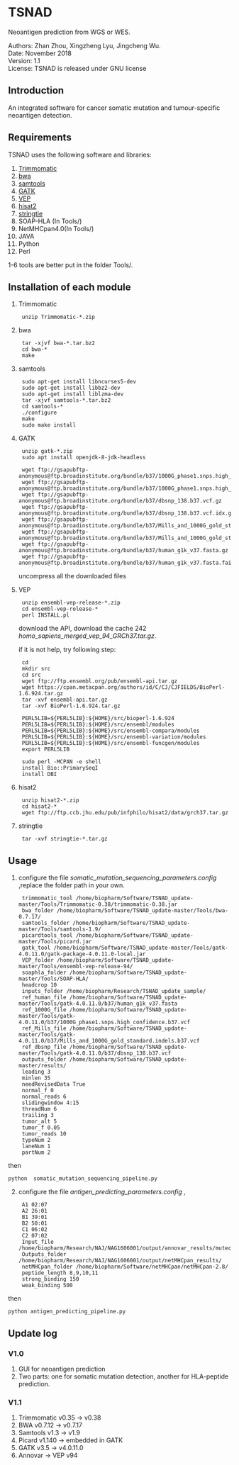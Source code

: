 # TSNAD
 
 Neoantigen prediction from WGS or WES.    
   
 Authors: Zhan Zhou, Xingzheng Lyu, Jingcheng Wu.  
 Date: November 2018  
 Version: 1.1  
 License: TSNAD is released under GNU license  

## Introduction  

An integrated software for cancer somatic mutation and tumour-specific neoantigen detection.  

## Requirements
TSNAD uses the following software and libraries:  
  	
1. [Trimmomatic](http://www.usadellab.org/cms/uploads/supplementary/Trimmomatic/Trimmomatic-0.38.zip)  
2. [bwa](https://sourceforge.net/projects/bio-bwa/files/bwa-0.7.17.tar.bz2/download)  
3. [samtools](https://sourceforge.net/projects/samtools/files/latest/download)     
4. [GATK](https://github.com/broadinstitute/gatk/releases/download/4.0.11.0/gatk-4.0.11.0.zip)   
5. [VEP](https://github.com/Ensembl/ensembl-vep/archive/release/94.zip)   
6. [hisat2](http://ccb.jhu.edu/software/hisat2/dl/hisat2-2.1.0-Linux_x86_64.zip)   
7. [stringtie](http://ccb.jhu.edu/software/stringtie/dl/stringtie-1.3.5.Linux_x86_64.tar.gz)
8. SOAP-HLA (In Tools/)
9. NetMHCpan4.0(In Tools/)
10. JAVA     
11. Python    
12. Perl   
  
1-6 tools are better put in the folder Tools/.   

## Installation of each module
1. Trimmomatic   

		unzip Trimmomatic-*.zip

2. bwa

		tar -xjvf bwa-*.tar.bz2
		cd bwa-*
		make

3. samtools
	
		sudo apt-get install libncurses5-dev
		sudo apt-get install libbz2-dev
		sudo apt-get install liblzma-dev
		tar -xjvf samtools-*.tar.bz2
		cd samtools-*
		./configure
		make
		sudo make install

4. GATK

		unzip gatk-*.zip
		sudo apt install openjdk-8-jdk-headless
	
		wget ftp://gsapubftp-anonymous@ftp.broadinstitute.org/bundle/b37/1000G_phase1.snps.high_confidence.b37.vcf.gz
		wget ftp://gsapubftp-anonymous@ftp.broadinstitute.org/bundle/b37/1000G_phase1.snps.high_confidence.b37.vcf.idx.gz
		wget ftp://gsapubftp-anonymous@ftp.broadinstitute.org/bundle/b37/dbsnp_138.b37.vcf.gz
		wget ftp://gsapubftp-anonymous@ftp.broadinstitute.org/bundle/b37/dbsnp_138.b37.vcf.idx.gz
		wget ftp://gsapubftp-anonymous@ftp.broadinstitute.org/bundle/b37/Mills_and_1000G_gold_standard.indels.b37.vcf.gz
		wget ftp://gsapubftp-anonymous@ftp.broadinstitute.org/bundle/b37/Mills_and_1000G_gold_standard.indels.b37.vcf.idx.gz
		wget ftp://gsapubftp-anonymous@ftp.broadinstitute.org/bundle/b37/human_g1k_v37.fasta.gz  
		wget ftp://gsapubftp-anonymous@ftp.broadinstitute.org/bundle/b37/human_g1k_v37.fasta.fai.gz  
	
	uncompress all the downloaded files
	
5. VEP

		unzip ensembl-vep-release-*.zip
		cd ensembl-vep-release-*
		perl INSTALL.pl
	
	download the API, download the cache 242 *homo_sapiens_merged_vep_94_GRCh37.tar.gz*.
	
	if it is not help, try following step:
		
		cd 
		mkdir src
		cd src
		wget ftp://ftp.ensembl.org/pub/ensembl-api.tar.gz
		wget https://cpan.metacpan.org/authors/id/C/CJ/CJFIELDS/BioPerl-1.6.924.tar.gz
		tar -xvf ensembl-api.tar.gz
		tar -xvf BioPerl-1.6.924.tar.gz
		
		PERL5LIB=${PERL5LIB}:${HOME}/src/bioperl-1.6.924
		PERL5LIB=${PERL5LIB}:${HOME}/src/ensembl/modules
		PERL5LIB=${PERL5LIB}:${HOME}/src/ensembl-compara/modules
		PERL5LIB=${PERL5LIB}:${HOME}/src/ensembl-variation/modules
		PERL5LIB=${PERL5LIB}:${HOME}/src/ensembl-funcgen/modules
		export PERL5LIB
		
		sudo perl -MCPAN -e shell
		install Bio::PrimarySeqI
		install DBI
		
6. hisat2

		unzip hisat2-*.zip
		cd hisat2-*
		wget ftp://ftp.ccb.jhu.edu/pub/infphilo/hisat2/data/grch37.tar.gz 

7. stringtie

		tar -xvf stringtie-*.tar.gz


## Usage 
1. configure the file *somatic_mutation_sequencing_parameters.config* ,replace the folder path in your own.
	
		trimmomatic_tool /home/biopharm/Software/TSNAD_update-master/Tools/Trimmomatic-0.38/trimmomatic-0.38.jar
		bwa_folder /home/biopharm/Software/TSNAD_update-master/Tools/bwa-0.7.17/
		samtools_folder /home/biopharm/Software/TSNAD_update-master/Tools/samtools-1.9/
		picardtools_tool /home/biopharm/Software/TSNAD_update-master/Tools/picard.jar
		gatk_tool /home/biopharm/Software/TSNAD_update-master/Tools/gatk-4.0.11.0/gatk-package-4.0.11.0-local.jar
		VEP_folder /home/biopharm/Software/TSNAD_update-master/Tools/ensembl-vep-release-94/
		soaphla_folder /home/biopharm/Software/TSNAD_update-master/Tools/SOAP-HLA/
		headcrop 10
		inputs_folder /home/biopharm/Research/TSNAD_update_sample/
		ref_human_file /home/biopharm/Software/TSNAD_update-master/Tools/gatk-4.0.11.0/b37/human_g1k_v37.fasta
		ref_1000G_file /home/biopharm/Software/TSNAD_update-master/Tools/gatk-4.0.11.0/b37/1000G_phase1.snps.high_confidence.b37.vcf
		ref_Mills_file /home/biopharm/Software/TSNAD_update-master/Tools/gatk-4.0.11.0/b37/Mills_and_1000G_gold_standard.indels.b37.vcf
		ref_dbsnp_file /home/biopharm/Software/TSNAD_update-master/Tools/gatk-4.0.11.0/b37/dbsnp_138.b37.vcf
		outputs_folder /home/biopharm/Software/TSNAD_update-master/results/
		leading 3
		minlen 35
		needRevisedData True
		normal_f 0
		normal_reads 6
		slidingwindow 4:15
		threadNum 6
		trailing 3
		tumor_alt 5
		tumor_f 0.05
		tumor_reads 10
		typeNum 2
		laneNum 1
		partNum 2

then 

	python  somatic_mutation_sequencing_pipeline.py

2. configure the file *antigen_predicting_parameters.config* ,

		A1 02:07
		A2 26:01
		B1 39:01
		B2 50:01
		C1 06:02
		C2 07:02
		Input_file /home/biopharm/Research/NAJ/NAG1606001/output/annovar_results/mutect_call_missenseMutation.txt
		Outputs_folder /home/biopharm/Research/NAJ/NAG1606001/output/netMHCpan_results/
		netMHCpan_folder /home/biopharm/Software/netMHCpan/netMHCpan-2.8/
		peptide_length 8,9,10,11
		strong_binding 150
		weak_binding 500

then 

	python antigen_predicting_pipeline.py

## Update log

### V1.0 
1. GUI for neoantigen prediction  
2. Two parts: one for somatic mutation detection, another for HLA-peptide prediction.

### V1.1
1. Trimmomatic v0.35 -> v0.38  
2. BWA v0.7.12 -> v0.7.17  
3. Samtools v1.3 -> v1.9  
4. Picard v1.140 -> embedded in GATK 
5. GATK v3.5 -> v4.0.11.0  
6. Annovar -> VEP v94  
 

  
 
